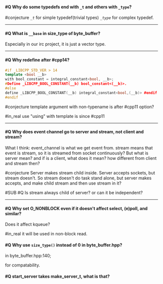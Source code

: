 #### #Q Why do some typedefs end with `_t` and others with `_type`? 

#conjecture
 *`_t`* for simple typedef(trivial types)
 *`_type`* for complex typedef.

----
#### #Q What is `__base` in size_type of byte_buffer?
Especially in our irc project, it is just a vector type.

----
#### #Q Why redefine after #cpp14?

``` c++
#if _LIBCPP_STD_VER > 14
template <bool __b>
with bool_constant = integral_constant<bool, __b>;
#Define _LIBCPP_BOOL_CONSTANT(__b) bool_constant<(__b)>.
#else
define _LIBCPP_BOOL_CONSTANT(__b) integral_constant<bool,(__b)> #endif
#endif
```
#conjecture 
template argument with non-typename is after #cpp11 option?

#in_real
use "using" with template is since #cpp11

---
#### #Q Why does event channel go to server and stream, not client and stream?

What I think:
event_channel is what we get event from. stream means that event is stream, so it is streamed from socket continuously?
But what is server mean?
and if is a client, what does it mean?
how different from client and stream then?

#conjecture 
Server makes stream child inside. 
Server accepts sockets, but stream doesn't.
So stream doesn't do task stand alone, but server makes accepts, and make child stream and then use stream in it?

#SUB #Q Is stream always child of server? or can it be independent?

---
#### #Q Why set O_NONBLOCK even if it doesn't affect select, (e)poll, and similar?

Does it affect kqueue?

#in_real it will be used in non-block read.


#### #Q Why use `size_type()` instead of 0 in byte_buffer.hpp?
in byte_buffer.hpp:140;

for compatability.


#### #Q start_server takes make_server_t, what is that?

